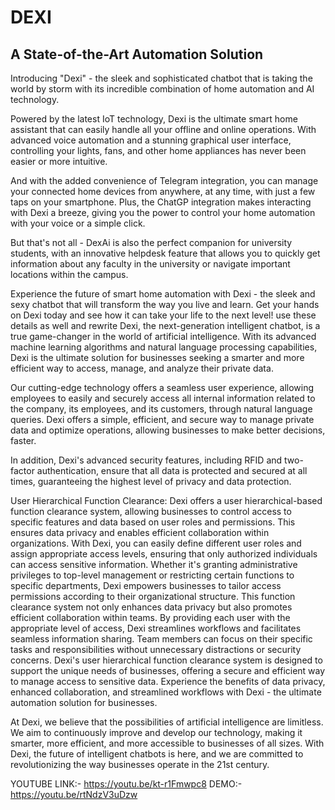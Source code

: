 # DEXI
<h2>A State-of-the-Art Automation Solution</h2>
Introducing "Dexi" - the sleek and sophisticated chatbot that is taking the world by storm with its incredible combination of home automation and AI technology.

Powered by the latest IoT technology, Dexi is the ultimate smart home assistant that can easily handle all your offline and online operations. With advanced voice automation and a stunning graphical user interface, controlling your lights, fans, and other home appliances has never been easier or more intuitive.

And with the added convenience of Telegram integration, you can manage your connected home devices from anywhere, at any time, with just a few taps on your smartphone. Plus, the ChatGP integration makes interacting with Dexi a breeze, giving you the power to control your home automation with your voice or a simple click.

But that's not all - DexAi is also the perfect companion for university students, with an innovative helpdesk feature that allows you to quickly get information about any faculty in the university or navigate important locations within the campus.

Experience the future of smart home automation with Dexi - the sleek and sexy chatbot that will transform the way you live and learn. Get your hands on Dexi today and see how it can take your life to the next level!  use these details as well and rewrite 
Dexi, the next-generation intelligent chatbot, is a true game-changer in the world of artificial intelligence. With its advanced machine learning algorithms and natural language processing capabilities, Dexi is the ultimate solution for businesses seeking a smarter and more efficient way to access, manage, and analyze their private data.

Our cutting-edge technology offers a seamless user experience, allowing employees to easily and securely access all internal information related to the company, its employees, and its customers, through natural language queries. Dexi offers a simple, efficient, and secure way to manage private data and optimize operations, allowing businesses to make better decisions, faster.

In addition, Dexi's advanced security features, including RFID and two-factor authentication, ensure that all data is protected and secured at all times, guaranteeing the highest level of privacy and data protection.

User Hierarchical Function Clearance: Dexi offers a user hierarchical-based function clearance system, allowing businesses to control access to specific features and data based on user roles and permissions. This ensures data privacy and enables efficient collaboration within organizations. With Dexi, you can easily define different user roles and assign appropriate access levels, ensuring that only authorized individuals can access sensitive information. Whether it's granting administrative privileges to top-level management or restricting certain functions to specific departments, Dexi empowers businesses to tailor access permissions according to their organizational structure. This function clearance system not only enhances data privacy but also promotes efficient collaboration within teams. By providing each user with the appropriate level of access, Dexi streamlines workflows and facilitates seamless information sharing. Team members can focus on their specific tasks and responsibilities without unnecessary distractions or security concerns. Dexi's user hierarchical function clearance system is designed to support the unique needs of businesses, offering a secure and efficient way to manage access to sensitive data. Experience the benefits of data privacy, enhanced collaboration, and streamlined workflows with Dexi - the ultimate automation solution for businesses.

At Dexi, we believe that the possibilities of artificial intelligence are limitless. We aim to continuously improve and develop our technology, making it smarter, more efficient, and more accessible to businesses of all sizes. With Dexi, the future of intelligent chatbots is here, and we are committed to revolutionizing the way businesses operate in the 21st century.  

YOUTUBE LINK:- https://youtu.be/kt-r1Fmwpc8
DEMO:- https://youtu.be/rtNdzV3uDzw
